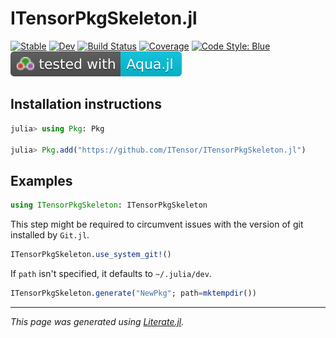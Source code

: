 # ITensorPkgSkeleton.jl

[![Stable](https://img.shields.io/badge/docs-stable-blue.svg)](https://ITensor.github.io/ITensorPkgSkeleton.jl/stable/)
[![Dev](https://img.shields.io/badge/docs-dev-blue.svg)](https://ITensor.github.io/ITensorPkgSkeleton.jl/dev/)
[![Build Status](https://github.com/ITensor/ITensorPkgSkeleton.jl/actions/workflows/CI.yml/badge.svg?branch=main)](https://github.com/ITensor/ITensorPkgSkeleton.jl/actions/workflows/CI.yml?query=branch%3Amain)
[![Coverage](https://codecov.io/gh/ITensor/ITensorPkgSkeleton.jl/branch/main/graph/badge.svg)](https://codecov.io/gh/ITensor/ITensorPkgSkeleton.jl)
[![Code Style: Blue](https://img.shields.io/badge/code%20style-blue-4495d1.svg)](https://github.com/invenia/BlueStyle)
[![Aqua](https://raw.githubusercontent.com/JuliaTesting/Aqua.jl/master/badge.svg)](https://github.com/JuliaTesting/Aqua.jl)

## Installation instructions

```julia
julia> using Pkg: Pkg

julia> Pkg.add("https://github.com/ITensor/ITensorPkgSkeleton.jl")
```

## Examples

````julia
using ITensorPkgSkeleton: ITensorPkgSkeleton
````

This step might be required to circumvent issues with
the version of git installed by `Git.jl`.

````julia
ITensorPkgSkeleton.use_system_git!()
````

If `path` isn't specified, it defaults to `~/.julia/dev`.

````julia
ITensorPkgSkeleton.generate("NewPkg"; path=mktempdir())
````

---

*This page was generated using [Literate.jl](https://github.com/fredrikekre/Literate.jl).*

